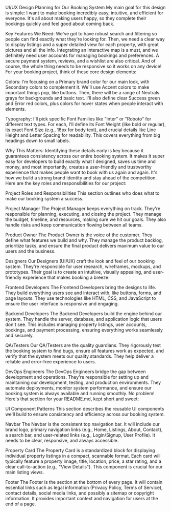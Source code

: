UI/UX Design Planning for Our Booking System
My main goal for this design is simple: I want to make booking incredibly easy, intuitive, and efficient for everyone. It's all about making users happy, so they complete their bookings quickly and feel good about coming back.

Key Features We Need:
We've got to have robust search and filtering so people can find exactly what they're looking for. Then, we need a clear way to display listings and a super detailed view for each property, with great pictures and all the info. Integrating an interactive map is a must, and we definitely need user accounts for managing bookings and preferences. A secure payment system, reviews, and a wishlist are also critical. And of course, the whole thing needs to be responsive so it works on any device!
For your booking project, think of these core design elements:

Colors:
I'm focusing on a Primary brand color for our main look, with Secondary colors to complement it. We'll use Accent colors to make important things pop, like buttons. Then, there will be a range of Neutrals grays for backgrounds and basic text. I'll also define clear Success green and Error red colors, plus colors for hover states when people interact with elements.

Typography:
I'll pick specific Font Families like "Inter" or "Roboto" for different text types. For each, I'll define its Font Weight (like bold or regular), its exact Font Size (e.g., 16px for body text), and crucial details like Line Height and Letter Spacing for readability. This covers everything from big headings down to small labels.

Why This Matters:
Identifying these details early is key because it guarantees consistency across our entire booking system. It makes it super easy for developers to build exactly what I designed, saves us time and money, and most importantly, creates a user-friendly and trustworthy experience that makes people want to book with us again and again. It's how we build a strong brand identity and stay ahead of the competition.
Here are the key roles and responsibilities for our project:

Project Roles and Responsibilities
This section outlines who does what to make our booking system a success.

Project Manager
The Project Manager keeps everything on track. They're responsible for planning, executing, and closing the project. They manage the budget, timeline, and resources, making sure we hit our goals. They also handle risks and keep communication flowing between all teams.

Product Owner
The Product Owner is the voice of the customer. They define what features we build and why. They manage the product backlog, prioritize tasks, and ensure the final product delivers maximum value to our users and the business.

Designers
Our Designers (UI/UX) craft the look and feel of our booking system. They're responsible for user research, wireframes, mockups, and prototypes. Their goal is to create an intuitive, visually appealing, and user-friendly experience that makes booking a breeze.

Frontend Developers
The Frontend Developers bring the designs to life. They build everything users see and interact with, like buttons, forms, and page layouts. They use technologies like HTML, CSS, and JavaScript to ensure the user interface is responsive and engaging.

Backend Developers
The Backend Developers build the engine behind our system. They handle the server, database, and application logic that users don't see. This includes managing property listings, user accounts, bookings, and payment processing, ensuring everything works seamlessly and securely.

QA/Testers
Our QA/Testers are the quality guardians. They rigorously test the booking system to find bugs, ensure all features work as expected, and verify that the system meets our quality standards. They help deliver a reliable and error-free experience to users.

DevOps Engineers
The DevOps Engineers bridge the gap between development and operations. They're responsible for setting up and maintaining our development, testing, and production environments. They automate deployments, monitor system performance, and ensure our booking system is always available and running smoothly.
No problem! Here's that section for your README.md, kept short and sweet:

UI Component Patterns
This section describes the reusable UI components we'll build to ensure consistency and efficiency across our booking system.

Navbar
The Navbar is the consistent top navigation bar. It will include our brand logo, primary navigation links (e.g., Home, Listings, About, Contact), a search bar, and user-related links (e.g., Login/Signup, User Profile). It needs to be clear, responsive, and always accessible.

Property Card
The Property Card is a standardized block for displaying individual property listings in a compact, scannable format. Each card will typically feature a property image, title, location, price, a star rating, and a clear call-to-action (e.g., "View Details"). This component is crucial for our main listing views.

Footer
The Footer is the section at the bottom of every page. It will contain essential links such as legal information (Privacy Policy, Terms of Service), contact details, social media links, and possibly a sitemap or copyright information. It provides important context and navigation for users at the end of a page.
